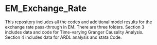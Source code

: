 # EM_Exchange_Rate

This repository includes all the codes and additional model results for the exchange rate pass-through in EM. There are three folders. Section 3 includes data and code for Time-varying Granger Causality Analysis. Section 4 includes data for ARDL analysis and stata Code.
